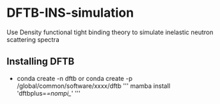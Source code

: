 # DFTB-INS-simulation

Use Density functional tight binding theory to simulate inelastic neutron scattering spectra

## Installing DFTB 

* conda create -n dftb or conda create -p /global/common/software/xxxx/dftb
'''
mamba install 'dftbplus=*=nompi_*'
'''
